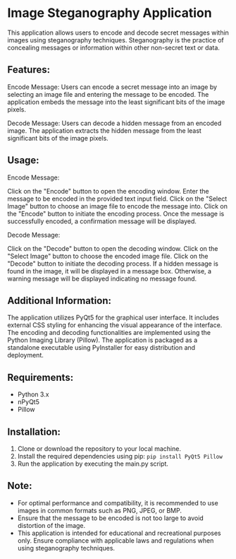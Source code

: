 # Image Steganography Application

This application allows users to encode and decode secret messages within images using steganography techniques. Steganography is the practice of concealing messages or information within other non-secret text or data.

## Features:

Encode Message: Users can encode a secret message into an image by selecting an image file and entering the message to be encoded. The application embeds the message into the least significant bits of the image pixels.

Decode Message: Users can decode a hidden message from an encoded image. The application extracts the hidden message from the least significant bits of the image pixels.

## Usage:

Encode Message:

Click on the "Encode" button to open the encoding window.
Enter the message to be encoded in the provided text input field.
Click on the "Select Image" button to choose an image file to encode the message into.
Click on the "Encode" button to initiate the encoding process.
Once the message is successfully encoded, a confirmation message will be displayed.

Decode Message:

Click on the "Decode" button to open the decoding window.
Click on the "Select Image" button to choose the encoded image file.
Click on the "Decode" button to initiate the decoding process.
If a hidden message is found in the image, it will be displayed in a message box. Otherwise, a warning message will be displayed indicating no message found.

## Additional Information:

The application utilizes PyQt5 for the graphical user interface.
It includes external CSS styling for enhancing the visual appearance of the interface.
The encoding and decoding functionalities are implemented using the Python Imaging Library (Pillow).
The application is packaged as a standalone executable using PyInstaller for easy distribution and deployment.

## Requirements:

- Python 3.x
- nPyQt5
- Pillow

## Installation:

1. Clone or download the repository to your local machine.
2. Install the required dependencies using pip:
```pip install PyQt5 Pillow```
3. Run the application by executing the main.py script.

## Note:

- For optimal performance and compatibility, it is recommended to use images in common formats such as PNG, JPEG, or BMP.
- Ensure that the message to be encoded is not too large to avoid distortion of the image.
- This application is intended for educational and recreational purposes only. Ensure compliance with applicable laws and regulations when using steganography techniques.
